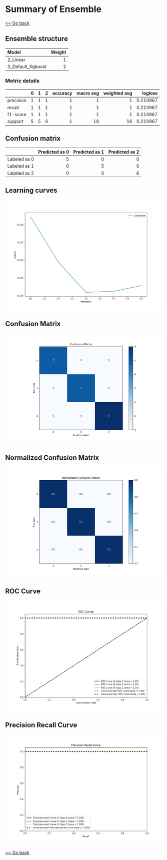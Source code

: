 # Summary of Ensemble

[<< Go back](../README.md)


## Ensemble structure
| Model             |   Weight |
|:------------------|---------:|
| 2_Linear          |        1 |
| 3_Default_Xgboost |        2 |

### Metric details
|           |   0 |   1 |   2 |   accuracy |   macro avg |   weighted avg |   logloss |
|:----------|----:|----:|----:|-----------:|------------:|---------------:|----------:|
| precision |   1 |   1 |   1 |          1 |           1 |              1 |  0.210967 |
| recall    |   1 |   1 |   1 |          1 |           1 |              1 |  0.210967 |
| f1-score  |   1 |   1 |   1 |          1 |           1 |              1 |  0.210967 |
| support   |   5 |   5 |   6 |          1 |          16 |             16 |  0.210967 |


## Confusion matrix
|              |   Predicted as 0 |   Predicted as 1 |   Predicted as 2 |
|:-------------|-----------------:|-----------------:|-----------------:|
| Labeled as 0 |                5 |                0 |                0 |
| Labeled as 1 |                0 |                5 |                0 |
| Labeled as 2 |                0 |                0 |                6 |

## Learning curves
![Learning curves](learning_curves.png)
## Confusion Matrix

![Confusion Matrix](confusion_matrix.png)


## Normalized Confusion Matrix

![Normalized Confusion Matrix](confusion_matrix_normalized.png)


## ROC Curve

![ROC Curve](roc_curve.png)


## Precision Recall Curve

![Precision Recall Curve](precision_recall_curve.png)



[<< Go back](../README.md)
